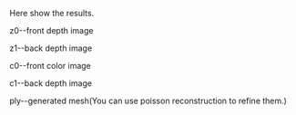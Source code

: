 Here show the results.

z0--front depth image

z1--back depth image

c0--front color image

c1--back depth image

ply--generated mesh(You can use poisson reconstruction to refine them.)

